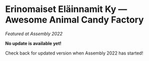 # Erinomaiset Eläinnamit Ky — Awesome Animal Candy Factory

*Featured at Assembly 2022*

**No update is available yet!**

Check back for updated version when Assembly 2022 has started!
